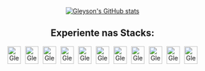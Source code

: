 <div style="display: flex; flex-wrap: wrap; justify-content: center; align-items: center;">

  <!-- Estatísticas do GitHub -->
  <div style="flex: 1; min-width: 300px; text-align: center;">
    <a href="https://github.com/anuraghazra/github-readme-stats">
      <img src="https://github-readme-stats.vercel.app/api?username=gleysonrn&show_icons=true&theme=vampire" alt="Gleyson's GitHub stats">
    </a>
  </div>

  <!-- Tecnologias -->
  <div style="flex: 1; min-width: 300px; text-align: center;">
    <h2>Experiente nas Stacks:</h2>
    <div style="display: flex; flex-wrap: wrap; gap: 10px; justify-content: center; align-items: center;">
      <!-- Python -->
      <img src="https://www.svgrepo.com/show/354238/python.svg" alt="Gleyson-Python" width="30" height="40"> 
      <!-- TensorFlow -->
      <img src="https://www.svgrepo.com/show/354440/tensorflow.svg" alt="Gleyson-TensorFlow" width="30" height="40">
      <!-- Keras -->
      <img src="https://www.svgrepo.com/show/306292/keras.svg" alt="Gleyson-Keras" width="30" height="40"> 
      <!-- Scikit-learn -->
      <img src="https://www.svgrepo.com/show/473778/scikitlearn.svg" alt="Gleyson-Scikit-learn" width="30" height="40">
      <!-- PySpark -->
      <img src="https://www.svgrepo.com/show/372952/spark.svg" alt="Gleyson-PySpark" width="30" height="40">
      <!-- Kubernetes -->
      <img src="https://www.svgrepo.com/show/353983/kubernetes.svg" alt="Gleyson-Kubernetes" width="30" height="40">
      <!-- Docker -->
      <img src="https://www.svgrepo.com/show/448221/docker.svg" alt="Gleyson-Docker" width="30" height="40">
      <!-- SQL -->
      <img src="https://www.svgrepo.com/show/255832/sql.svg" alt="Gleyson-SQL" width="30" height="40">
      <!-- Google Cloud -->
      <img src="https://www.svgrepo.com/show/448223/gcp.svg" alt="Gleyson-Google-Cloud" width="30" height="40">
      <!-- AWS -->
      <img src="https://www.svgrepo.com/show/448266/aws.svg" alt="Gleyson-AWS" width="30" height="40">
      <!-- GitLab -->
      <img src="https://www.svgrepo.com/show/448226/gitlab.svg" alt="Gleyson-GitLab" width="30" height="40">
    </div>
  </div>

</div>

